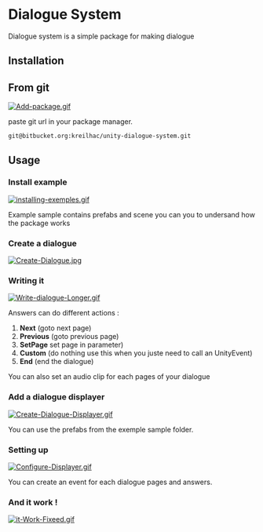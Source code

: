 # Dialogue System

Dialogue system is a simple package for making dialogue

## Installation
## From git

[![Add-package.gif](https://i.postimg.cc/g21MpzZh/Add-package.gif)](https://postimg.cc/3kCjCH9r)

paste git url in your package manager.
```
git@bitbucket.org:kreilhac/unity-dialogue-system.git
```

## Usage

### Install example
[![installing-exemples.gif](https://i.postimg.cc/6Q8C9gZG/installing-exemples.gif)](https://postimg.cc/KKy1f9JZ)

Example sample contains prefabs and scene you can you to undersand how the package works

### Create a dialogue
[![Create-Dialogue.jpg](https://i.postimg.cc/qRSw3FrZ/Create-Dialogue.jpg)](https://postimg.cc/dkRGM4L8)
### Writing it
[![Write-dialogue-Longer.gif](https://i.postimg.cc/fb7w34hB/Write-dialogue-Longer.gif)](https://postimg.cc/yJdq5bxZ)

Answers can do different actions :
<ol>
 <li><b>Next</b> (goto next page)</li>
 <li><b>Previous</b> (goto previous page)</li>
 <li><b>SetPage</b> set page in parameter)</li>
 <li><b>Custom</b> (do nothing use this when you juste need to call an UnityEvent)</li>
 <li><b>End</b> (end the dialogue)</li>
</ol>
You can also set an audio clip for each pages of your dialogue

### Add a dialogue displayer
[![Create-Dialogue-Displayer.gif](https://i.postimg.cc/nV7X2PXF/Create-Dialogue-Displayer.gif)](https://postimg.cc/pyWVXkQ4)

You can use the prefabs from the exemple sample folder.

### Setting up
[![Configure-Displayer.gif](https://i.postimg.cc/CKfV83TW/Configure-Displayer.gif)](https://postimg.cc/Mcx42rGD)

You can create an event for each dialogue pages and answers.

### And it work !
[![it-Work-Fixeed.gif](https://i.postimg.cc/FF39s98t/it-Work-Fixeed.gif)](https://postimg.cc/F1FtTQhG)